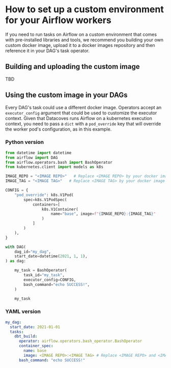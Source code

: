 # How to set up a custom environment for your Airflow workers

If you need to run tasks on Airflow on a custom environment that comes with pre-installed libraries and tools, we recommend you building your own custom docker image, upload it to a docker images repository and then reference it in your DAG's task operator.

## Building and uploading the custom image

TBD

## Using the custom image in your DAGs

Every DAG's task could use a different docker image. Operators accept an `executor_config` argument that could be used to customize the executor context.
Given that Datacoves runs Airflow on a kubernetes execution context, you need to pass a `dict` with a `pod_override` key that will override the worker pod's configuration, as in this example.

### Python version

```python
from datetime import datetime
from airflow import DAG
from airflow.operators.bash import BashOperator
from kubernetes.client import models as k8s

IMAGE_REPO = "<IMAGE REPO>"   # Replace <IMAGE REPO> by your docker image repo path
IMAGE_TAG = "<IMAGE TAG>"   # Replace <IMAGE TAG> by your docker image repo tag, or use "latest"

CONFIG = {
    "pod_override": k8s.V1Pod(
        spec=k8s.V1PodSpec(
            containers=[
                k8s.V1Container(
                    name="base", image=f"{IMAGE_REPO}:{IMAGE_TAG}"
                )
            ]
        )
    ),
}

with DAG(
    dag_id="my_dag",
    start_date=datetime(2021, 1, 1),
) as dag:

    my_task = BashOperator(
        task_id="my_task",
        executor_config=CONFIG,
        bash_command="echo SUCCESS!",
    )

    my_task
```

### YAML version

```yaml
my_dag:
  start_date: 2021-01-01
  tasks:
    dbt_build:
      operator: airflow.operators.bash_operator.BashOperator
      container_spec:
        name: base
        image: <IMAGE REPO>:<IMAGE TAG> # Replace <IMAGE REPO> and <IMAGE TAG> by your custom docker image
      bash_command: "echo SUCCESS!"
```
